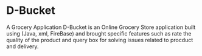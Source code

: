 # D-Bucket
A Grocery Application
D-Bucket is an Online Grocery Store application built using (Java, xml, FireBase) and brought specific features such as rate the quality of the product and query box for solving issues related to procduct and delivery.
